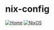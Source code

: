 # nix-config

[![Home](https://github.com/dliberalesso/nix-config/actions/workflows/home.yml/badge.svg)](https://github.com/dliberalesso/nix-config/actions/workflows/home.yml)
[![NixOS](https://github.com/dliberalesso/nix-config/actions/workflows/nixos.yml/badge.svg)](https://github.com/dliberalesso/nix-config/actions/workflows/nixos.yml)
